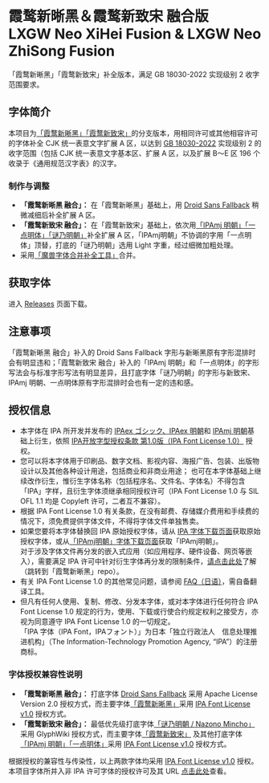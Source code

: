 # 霞鹜新晰黑＆霞鹜新致宋 融合版</br> LXGW Neo XiHei Fusion & LXGW Neo ZhiSong Fusion
「霞鹜新晰黑」「霞鹜新致宋」补全版本，满足 GB 18030-2022 实现级别 2 收字范围要求。
## 字体简介
本项目为[「霞鹜新晰黑」](https://github.com/lxgw/LxgwNeoXiHei)[「霞鹜新致宋」](https://github.com/lxgw/LxgwNeoZhiSong)的分支版本，用相同许可或其他相容许可的字体补全 CJK 统一表意文字扩展 A 区，以达到 [GB 18030-2022](https://openstd.samr.gov.cn/bzgk/gb/newGbInfo?hcno=A1931A578FE14957104988029B0833D3) 实现级别 2 的收字范围（包括 CJK 统一表意文字基本区、扩展 A 区，以及扩展 B～E 区 196 个收录于《通用规范汉字表》的汉字。
### 制作与调整
- **「霞鹜新晰黑 融合」：** 在「霞鹜新晰黑」基础上，用 [Droid Sans Fallback](https://www.maoken.com/freefonts/2428.html) 稍微减细后补全扩展 A 区。
- **「霞鹜新致宋 融合」：** 在「霞鹜新致宋」基础上，依次用[「IPAmj 明朝」](https://moji.or.jp/mojikiban/font/)[「一点明体」](https://github.com/ichitenfont/I.Ming)[「谜乃明朝」](https://github.com/ge9/NazonoMincho)补全扩展 A 区，「IPAmj明朝」不协调的字用「一点明体」顶替，打底的「谜乃明朝」选用 Light 字重，经过细微加粗处理。
- 采用[「魔兽字体合并补全工具」](https://github.com/nowar-fonts/Warcraft-Font-Merger)合并。
## 获取字体
进入 [Releases](https://github.com/lxgw/LxgwNeoXiZhi-Fusion/releases) 页面下载。
## 注意事项
「霞鹜新晰黑 融合」补入的 Droid Sans Fallback 字形与新晰黑原有字形混排时会有明显违和；「霞鹜新致宋 融合」补入的「IPAmj 明朝」和「一点明体」的字形写法会与标准字形写法有明显差异，且打底字体「谜乃明朝」的字形与新致宋、IPAmj 明朝、一点明体原有字形混排时会也有一定的违和感。
## 授权信息
- 本字体在 IPA 所开发并发布的 [IPAex ゴシック、IPAex 明朝](https://moji.or.jp/ipafont)和 [IPAmj 明朝](https://moji.or.jp/mojikiban/font/)基础上衍生，依照 [IPA开放字型授权条款 第1.0版（IPA Font License 1.0）](https://opensource.org/licenses/IPA/) 授权。
- 您可以将本字体用于印刷品、数字文档、影视内容、海报广告、包装、出版物设计以及其他各种设计用途，包括商业和非商业用途；
也可在本字体基础上继续改作衍生，惟衍生字体名称（包括程序名、文件名、字体名）不得包含「IPA」字样，且衍生字体须继承相同授权许可（IPA Font License 1.0 与 SIL OFL 1.1 均是 Copyleft 许可，二者互不兼容）。
- 根据 IPA Font License 1.0 有关条款，在没有邮费、存储媒介费用和手续费的情况下，须免费提供字体文件，不得将字体文件单独售卖。
- 如果您要将本字体替换回 IPA 原始授权字体，请从 [IPA 字体下载页面](https://moji.or.jp/ipafont/ipafontdownload)获取原始授权字体，或从[「IPAmj明朝」字体下载页面](https://moji.or.jp/mojikiban/font/)获取「IPAmj明朝」。  
对于涉及字体文件再分发的嵌入式应用（如应用程序、硬件设备、网页等嵌入），需要满足 IPA 许可中针对衍生字体再分发的限制条件，[请点击此处](https://github.com/lxgw/LxgwNeoXiHei/blob/main/documentation/embedding_instructions.md)了解（跳转到「霞鹜新晰黑」repo）。
- 有关 IPA Font License 1.0 的其他常见问题，请参阅 [FAQ（日语）](https://moji.or.jp/ipafont/faq)，需自备翻译工具。
- 但凡有任何人使用、复制、修改、分发本字体，或对本字体进行任何符合 IPA Font License 1.0 规定的行为，使用、下载或行使合约规定权利之接受方，亦视为同意遵守 IPA Font License 1.0 的一切规定。  
「IPA 字体（IPA Font，IPAフォント）」为日本「独立行政法人　信息处理推进机构」（The Information-Technology Promotion Agency, “IPA”）的注册商标。
### 字体授权兼容性说明
- **「霞鹜新晰黑 融合」：** 打底字体 [Droid Sans Fallback](https://www.maoken.com/freefonts/2428.html) 采用 Apache License Version 2.0 授权方式，而主要字体[「霞鹜新晰黑」](https://github.com/lxgw/LxgwNeoXiHei)采用 [IPA Font License v1.0](IPA_Font_License_Agreement_v1.0.txt) 授权方式。
- **「霞鹜新致宋 融合」：** 最低优先级打底字体[「谜乃明朝 / Nazono Mincho」](https://github.com/ge9/NazonoMincho) 采用 GlyphWiki 授权方式，而主要字体[「霞鹜新致宋」](https://github.com/lxgw/LxgwNeoZhiSong) 及其他打底字体[「IPAmj 明朝」](https://moji.or.jp/mojikiban/font/)[「一点明体」](https://github.com/ichitenfont/I.Ming)采用 [IPA Font License v1.0](IPA_Font_License_Agreement_v1.0.txt) 授权方式。

根据授权的兼容性与传染性，以上两款字体均采用 [IPA Font License v1.0](IPA_Font_License_Agreement_v1.0.txt) 授权。本项目字体所并入非 IPA 许可字体的授权许可及其 URL [点击此处](licenses_of_other_merged_fonts.txt)查看。
